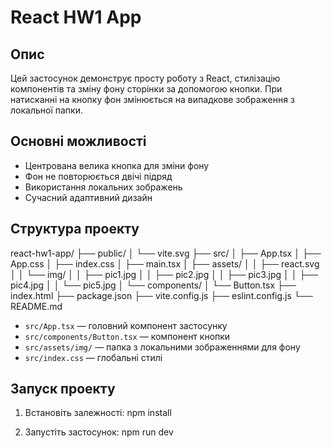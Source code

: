 # React HW1 App

## Опис
Цей застосунок демонструє просту роботу з React, стилізацію компонентів та зміну фону сторінки за допомогою кнопки. При натисканні на кнопку фон змінюється на випадкове зображення з локальної папки.

## Основні можливості
- Центрована велика кнопка для зміни фону
- Фон не повторюється двічі підряд
- Використання локальних зображень
- Сучасний адаптивний дизайн

## Структура проекту
react-hw1-app/
├── public/
│   └── vite.svg
├── src/
│   ├── App.tsx
│   ├── App.css
│   ├── index.css
│   ├── main.tsx
│   ├── assets/
│   │   ├── react.svg
│   │   └── img/
│   │       ├── pic1.jpg
│   │       ├── pic2.jpg
│   │       ├── pic3.jpg
│   │       ├── pic4.jpg
│   │       └── pic5.jpg
│   └── components/
│       └── Button.tsx
├── index.html
├── package.json
├── vite.config.js
├── eslint.config.js
└── README.md

- `src/App.tsx` — головний компонент застосунку
- `src/components/Button.tsx` — компонент кнопки
- `src/assets/img/` — папка з локальними зображеннями для фону
- `src/index.css` — глобальні стилі

## Запуск проекту

1. Встановіть залежності:
   npm install

2. Запустіть застосунок:
   npm run dev


